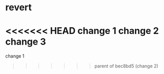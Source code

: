# revert
<<<<<<< HEAD
change 1
change 2
change 3
=======
change 1
>>>>>>> parent of bec8bd5 (change 2)
